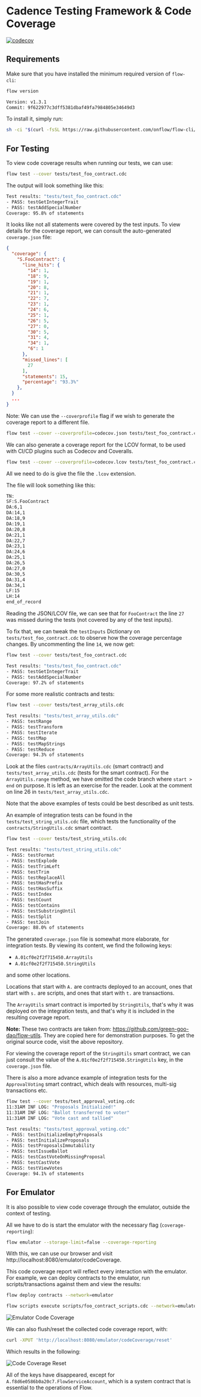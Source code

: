 # Cadence Testing Framework & Code Coverage

[![codecov](https://codecov.io/gh/m-Peter/flow-code-coverage/branch/enable-commented-test-cases/graph/badge.svg?token=5GWD5NHEKF)](https://codecov.io/gh/m-Peter/flow-code-coverage)

## Requirements

Make sure that you have installed the minimum required version of `flow-cli`:

```bash
flow version

Version: v1.3.1
Commit: 9f622977c3dff5381dbaf49fa7984805e34649d3
```

To install it, simply run:

```bash
sh -ci "$(curl -fsSL https://raw.githubusercontent.com/onflow/flow-cli/master/install.sh)" -- v1.3.1
```

## For Testing

To view code coverage results when running our tests, we can use:

```bash
flow test --cover tests/test_foo_contract.cdc
```

The output will look something like this:

```bash
Test results: "tests/test_foo_contract.cdc"
- PASS: testGetIntegerTrait
- PASS: testAddSpecialNumber
Coverage: 95.8% of statements
```

It looks like not all statements were covered by the test inputs. To view details for the coverage report,
we can consult the auto-generated `coverage.json` file:

```json
{
  "coverage": {
    "S.FooContract": {
      "line_hits": {
        "14": 1,
        "18": 9,
        "19": 1,
        "20": 8,
        "21": 1,
        "22": 7,
        "23": 1,
        "24": 6,
        "25": 1,
        "26": 5,
        "27": 0,
        "30": 5,
        "31": 4,
        "34": 1,
        "6": 1
      },
      "missed_lines": [
        27
      ],
      "statements": 15,
      "percentage": "93.3%"
    },
  }
  ...
}
```

Note: We can use the `--coverprofile` flag if we wish to generate the coverage report to a different file.

```bash
flow test --cover --coverprofile=codecov.json tests/test_foo_contract.cdc
```

We can also generate a coverage report for the LCOV format, to be used with CI/CD plugins such as Codecov and Coveralls.

```bash
flow test --cover --coverprofile=codecov.lcov tests/test_foo_contract.cdc
```

All we need to do is give the file the `.lcov` extension.

The file will look something like this:

```bash
TN:
SF:S.FooContract
DA:6,1
DA:14,1
DA:18,9
DA:19,1
DA:20,8
DA:21,1
DA:22,7
DA:23,1
DA:24,6
DA:25,1
DA:26,5
DA:27,0
DA:30,5
DA:31,4
DA:34,1
LF:15
LH:14
end_of_record
```

Reading the JSON/LCOV file, we can see that for `FooContract` the line `27` was missed during the tests (not covered by any of the test inputs).

To fix that, we can tweak the `testInputs` Dictionary on `tests/test_foo_contract.cdc` to observe how the coverage percentage changes. By uncommenting the line `14`, we now get:

```bash
flow test --cover tests/test_foo_contract.cdc

Test results: "tests/test_foo_contract.cdc"
- PASS: testGetIntegerTrait
- PASS: testAddSpecialNumber
Coverage: 97.2% of statements
```

For some more realistic contracts and tests:

```bash
flow test --cover tests/test_array_utils.cdc

Test results: "tests/test_array_utils.cdc"
- PASS: testRange
- PASS: testTransform
- PASS: testIterate
- PASS: testMap
- PASS: testMapStrings
- PASS: testReduce
Coverage: 94.3% of statements
```

Look at the files `contracts/ArrayUtils.cdc` (smart contract) and `tests/test_array_utils.cdc` (tests for the smart contract).
For the `ArrayUtils.range` method, we have omitted the code branch where `start > end` on purpose. It is left as an exercise for the reader. Look at the comment on line 26 in `tests/test_array_utils.cdc`.

Note that the above examples of tests could be best described as unit tests.

An example of integration tests can be found in the `tests/test_string_utils.cdc` file, which tests the functionality of the `contracts/StringUtils.cdc` smart contract.

```bash
flow test --cover tests/test_string_utils.cdc

Test results: "tests/test_string_utils.cdc"
- PASS: testFormat
- PASS: testExplode
- PASS: testTrimLeft
- PASS: testTrim
- PASS: testReplaceAll
- PASS: testHasPrefix
- PASS: testHasSuffix
- PASS: testIndex
- PASS: testCount
- PASS: testContains
- PASS: testSubstringUntil
- PASS: testSplit
- PASS: testJoin
Coverage: 88.0% of statements
```

The generated `coverage.json` file is somewhat more elaborate, for integration tests. By viewing its content, we find the following keys:

- `A.01cf0e2f2f715450.ArrayUtils`
- `A.01cf0e2f2f715450.StringUtils`

and some other locations.

Locations that start with `A.` are contracts deployed to an account, ones that start with `s.` are scripts, and ones that start with `t.` are transactions.

The `ArrayUtils` smart contract is imported by `StringUtils`, that's why it was deployed on the integration tests, and that's why it is included in the resulting coverage report.

**Note:** These two contracts are taken from: https://github.com/green-goo-dao/flow-utils. They are copied here for demonstration purposes. To get the original source code, visit the above repository.

For viewing the coverage report of the `StringUtils` smart contract, we can just consult the value of the `A.01cf0e2f2f715450.StringUtils` key, in the `coverage.json` file.

There is also a more advance example of integration tests for the `ApprovalVoting` smart contract, which deals with resources, multi-sig transactions etc.

```bash
flow test --cover tests/test_approval_voting.cdc
11:31AM INF LOG: "Proposals Initialized!"
11:31AM INF LOG: "Ballot transferred to voter"
11:31AM INF LOG: "Vote cast and tallied"

Test results: "tests/test_approval_voting.cdc"
- PASS: testInitializeEmptyProposals
- PASS: testInitializeProposals
- PASS: testProposalsImmutability
- PASS: testIssueBallot
- PASS: testCastVoteOnMissingProposal
- PASS: testCastVote
- PASS: testViewVotes
Coverage: 94.1% of statements
```

## For Emulator

It is also possible to view code coverage through the emulator, outside the context of testing.

All we have to do is start the emulator with the necessary flag (`coverage-reporting`):

```bash
flow emulator --storage-limit=false --coverage-reporting
```

With this, we can use our browser and visit http://localhost:8080/emulator/codeCoverage.

This code coverage report will reflect every interaction with the emulator. For example, we can deploy contracts to the emulator, run scripts/transactions against them and view the results:

```bash
flow deploy contracts --network=emulator

flow scripts execute scripts/foo_contract_scripts.cdc --network=emulator
```

![Emulator Code Coverage](./emulator-code-coverage.png)

We can also flush/reset the collected code coverage report, with:

```bash
curl -XPUT 'http://localhost:8080/emulator/codeCoverage/reset'
```

Which results in the following:

![Code Coverage Reset](./code-coverage-reset.png)

All of the keys have disappeared, except for `A.f8d6e0586b0a20c7.FlowServiceAccount`, which is a system contract that is essential to the operations of Flow.
